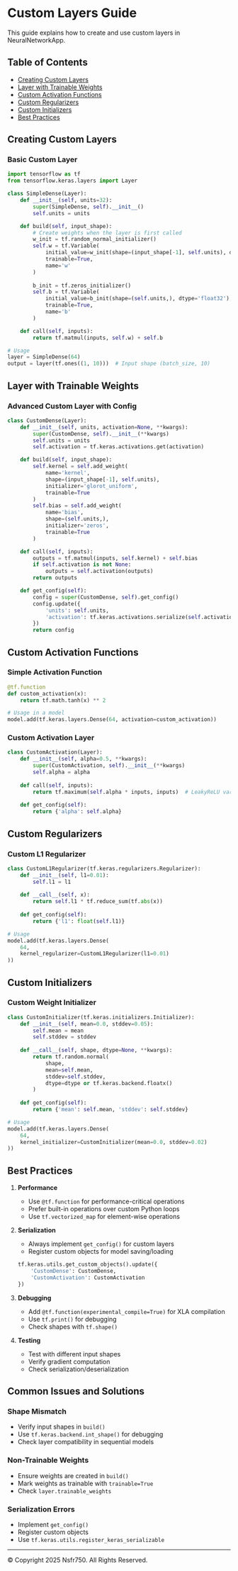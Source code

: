 # Custom Layers Guide

This guide explains how to create and use custom layers in NeuralNetworkApp.

## Table of Contents
- [Creating Custom Layers](#creating-custom-layers)
- [Layer with Trainable Weights](#layer-with-trainable-weights)
- [Custom Activation Functions](#custom-activation-functions)
- [Custom Regularizers](#custom-regularizers)
- [Custom Initializers](#custom-initializers)
- [Best Practices](#best-practices)

## Creating Custom Layers

### Basic Custom Layer
```python
import tensorflow as tf
from tensorflow.keras.layers import Layer

class SimpleDense(Layer):
    def __init__(self, units=32):
        super(SimpleDense, self).__init__()
        self.units = units

    def build(self, input_shape):
        # Create weights when the layer is first called
        w_init = tf.random_normal_initializer()
        self.w = tf.Variable(
            initial_value=w_init(shape=(input_shape[-1], self.units), dtype='float32'),
            trainable=True,
            name='w'
        )
        
        b_init = tf.zeros_initializer()
        self.b = tf.Variable(
            initial_value=b_init(shape=(self.units,), dtype='float32'),
            trainable=True,
            name='b'
        )

    def call(self, inputs):
        return tf.matmul(inputs, self.w) + self.b

# Usage
layer = SimpleDense(64)
output = layer(tf.ones((1, 10)))  # Input shape (batch_size, 10)
```

## Layer with Trainable Weights

### Advanced Custom Layer with Config
```python
class CustomDense(Layer):
    def __init__(self, units, activation=None, **kwargs):
        super(CustomDense, self).__init__(**kwargs)
        self.units = units
        self.activation = tf.keras.activations.get(activation)

    def build(self, input_shape):
        self.kernel = self.add_weight(
            name='kernel',
            shape=(input_shape[-1], self.units),
            initializer='glorot_uniform',
            trainable=True
        )
        self.bias = self.add_weight(
            name='bias',
            shape=(self.units,),
            initializer='zeros',
            trainable=True
        )

    def call(self, inputs):
        outputs = tf.matmul(inputs, self.kernel) + self.bias
        if self.activation is not None:
            outputs = self.activation(outputs)
        return outputs

    def get_config(self):
        config = super(CustomDense, self).get_config()
        config.update({
            'units': self.units,
            'activation': tf.keras.activations.serialize(self.activation)
        })
        return config
```

## Custom Activation Functions

### Simple Activation Function
```python
@tf.function
def custom_activation(x):
    return tf.math.tanh(x) ** 2

# Usage in a model
model.add(tf.keras.layers.Dense(64, activation=custom_activation))
```

### Custom Activation Layer
```python
class CustomActivation(Layer):
    def __init__(self, alpha=0.5, **kwargs):
        super(CustomActivation, self).__init__(**kwargs)
        self.alpha = alpha
        
    def call(self, inputs):
        return tf.maximum(self.alpha * inputs, inputs)  # LeakyReLU variant
        
    def get_config(self):
        return {'alpha': self.alpha}
```

## Custom Regularizers

### Custom L1 Regularizer
```python
class CustomL1Regularizer(tf.keras.regularizers.Regularizer):
    def __init__(self, l1=0.01):
        self.l1 = l1
    
    def __call__(self, x):
        return self.l1 * tf.reduce_sum(tf.abs(x))
    
    def get_config(self):
        return {'l1': float(self.l1)}

# Usage
model.add(tf.keras.layers.Dense(
    64, 
    kernel_regularizer=CustomL1Regularizer(l1=0.01)
))
```

## Custom Initializers

### Custom Weight Initializer
```python
class CustomInitializer(tf.keras.initializers.Initializer):
    def __init__(self, mean=0.0, stddev=0.05):
        self.mean = mean
        self.stddev = stddev
    
    def __call__(self, shape, dtype=None, **kwargs):
        return tf.random.normal(
            shape, 
            mean=self.mean, 
            stddev=self.stddev, 
            dtype=dtype or tf.keras.backend.floatx()
        )
    
    def get_config(self):
        return {'mean': self.mean, 'stddev': self.stddev}

# Usage
model.add(tf.keras.layers.Dense(
    64, 
    kernel_initializer=CustomInitializer(mean=0.0, stddev=0.02)
))
```

## Best Practices

1. **Performance**
   - Use `@tf.function` for performance-critical operations
   - Prefer built-in operations over custom Python loops
   - Use `tf.vectorized_map` for element-wise operations

2. **Serialization**
   - Always implement `get_config()` for custom layers
   - Register custom objects for model saving/loading
   ```python
   tf.keras.utils.get_custom_objects().update({
       'CustomDense': CustomDense,
       'CustomActivation': CustomActivation
   })
   ```

3. **Debugging**
   - Add `@tf.function(experimental_compile=True)` for XLA compilation
   - Use `tf.print()` for debugging
   - Check shapes with `tf.shape()`

4. **Testing**
   - Test with different input shapes
   - Verify gradient computation
   - Check serialization/deserialization

## Common Issues and Solutions

### Shape Mismatch
- Verify input shapes in `build()`
- Use `tf.keras.backend.int_shape()` for debugging
- Check layer compatibility in sequential models

### Non-Trainable Weights
- Ensure weights are created in `build()`
- Mark weights as trainable with `trainable=True`
- Check `layer.trainable_weights`

### Serialization Errors
- Implement `get_config()`
- Register custom objects
- Use `tf.keras.utils.register_keras_serializable`

---
© Copyright 2025 Nsfr750. All Rights Reserved.
